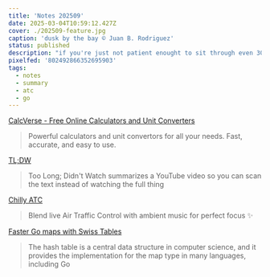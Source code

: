 ```yaml
---
title: 'Notes 202509'
date: 2025-03-04T10:59:12.427Z
cover: ./202509-feature.jpg
caption: 'dusk by the bay © Juan B. Rodriguez'
status: published
description: "if you're just not patient enought to sit through even 30secs videos, check out this week's notes"
pixelfed: '802492866352695903'
tags:
  - notes
  - summary
  - atc
  - go
---
```


[CalcVerse - Free Online Calculators and Unit Converters](https://www.calcverse.live/?ref=labnotes.org)

> Powerful calculators and unit convertors for all your needs. Fast, accurate, and easy to use.

[TL;DW](https://tldw.tube/?ref=labnotes.org)

> Too Long; Didn't Watch summarizes a YouTube video so you can scan the text instead of watching the full thing

[Chilly ATC](https://www.chillyatc.com/?ref=labnotes.org)

> Blend live Air Traffic Control with ambient music for perfect focus ✨

[Faster Go maps with Swiss Tables](https://go.dev/blog/swisstable)

> The hash table is a central data structure in computer science, and it provides the implementation for the map type in many languages, including Go

